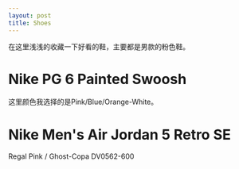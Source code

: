 ```yaml
---
layout: post
title: Shoes
---
```


在这里浅浅的收藏一下好看的鞋，主要都是男款的粉色鞋。

# Nike PG 6 Painted Swoosh
这里颜色我选择的是Pink/Blue/Orange-White。

# Nike Men's Air Jordan 5 Retro SE
Regal Pink / Ghost-Copa DV0562-600
